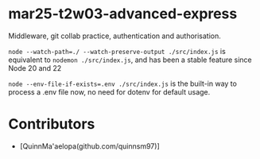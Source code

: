 # mar25-t2w03-advanced-express
Middleware, git collab practice, authentication and authorisation.



`node --watch-path=./ --watch-preserve-output ./src/index.js` is equivalent to `nodemon ./src/index.js`, and has been a stable feature since Node 20 and 22 

`node --env-file-if-exists=.env ./src/index.js` is the built-in way to process a .env file now, no need for dotenv for default usage.


# Contributors

- [QuinnMa'aelopa(github.com/quinnsm97)]

